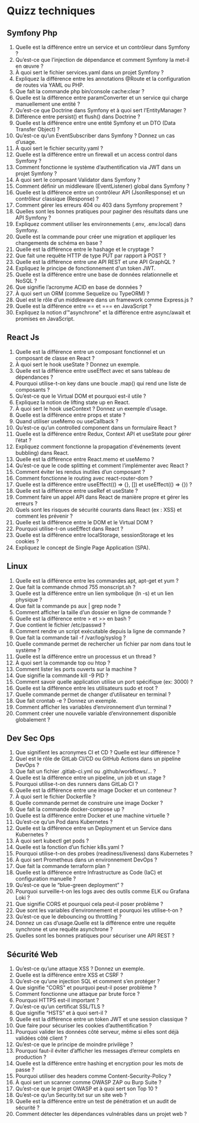 # Quizz techniques

Symfony Php
-----------
1. Quelle est la différence entre un service et un contrôleur dans Symfony ?
2. Qu’est-ce que l’injection de dépendance et comment Symfony la met-il en œuvre ?
3. À quoi sert le fichier services.yaml dans un projet Symfony ?
4. Expliquez la différence entre les annotations @Route et la configuration de routes via YAML ou PHP.
5. Que fait la commande php bin/console cache:clear ?
6. Quelle est la différence entre paramConverter et un service qui charge manuellement une entité ?
7. Qu’est-ce que Doctrine dans Symfony et à quoi sert l’EntityManager ?
8. Différence entre persist() et flush() dans Doctrine ?
9. Quelle est la différence entre une entité Symfony et un DTO (Data Transfer Object) ?
10. Qu’est-ce qu’un EventSubscriber dans Symfony ? Donnez un cas d’usage.
11. À quoi sert le fichier security.yaml ?
12. Quelle est la différence entre un firewall et un access control dans Symfony ?
13. Comment fonctionne le système d’authentification via JWT dans un projet Symfony ?
14. À quoi sert le composant Validator dans Symfony ?
15. Comment définir un middleware (EventListener) global dans Symfony ?
16. Quelle est la différence entre un contrôleur API (JsonResponse) et un contrôleur classique (Response) ?
17. Comment gérer les erreurs 404 ou 403 dans Symfony proprement ?
18. Quelles sont les bonnes pratiques pour paginer des résultats dans une API Symfony ?
19. Expliquez comment utiliser les environnements (.env, .env.local) dans Symfony.
20. Quelle est la commande pour créer une migration et appliquer les changements de schéma en base ?
21. Quelle est la différence entre le hashage et le cryptage ?
22. Que fait une requête HTTP de type PUT par rapport à POST ?
23. Quelle est la différence entre une API REST et une API GraphQL ?
24. Expliquez le principe de fonctionnement d'un token JWT.
25. Quelle est la différence entre une base de données relationnelle et NoSQL ?
26. Que signifie l’acronyme ACID en base de données ?
27. À quoi sert un ORM (comme Sequelize ou TypeORM) ?
28. Quel est le rôle d’un middleware dans un framework comme Express.js ?
29. Quelle est la différence entre == et === en JavaScript ?
30. Expliquez la notion d’"asynchrone" et la différence entre async/await et promises en JavaScript.

React Js
--------
1. Quelle est la différence entre un composant fonctionnel et un composant de classe en React ?
2. À quoi sert le hook useState ? Donnez un exemple.
3. Quelle est la différence entre useEffect avec et sans tableau de dépendances ?
4. Pourquoi utilise-t-on key dans une boucle .map() qui rend une liste de composants ?
5. Qu’est-ce que le Virtual DOM et pourquoi est-il utile ?
6. Expliquez la notion de lifting state up en React.
7. À quoi sert le hook useContext ? Donnez un exemple d’usage.
8. Quelle est la différence entre props et state ?
9. Quand utiliser useMemo ou useCallback ?
10. Qu’est-ce qu’un controlled component dans un formulaire React ?
11. Quelle est la différence entre Redux, Context API et useState pour gérer l’état ?
12. Expliquez comment fonctionne la propagation d'événements (event bubbling) dans React.
13. Quelle est la différence entre React.memo et useMemo ?
14. Qu’est-ce que le code splitting et comment l’implémenter avec React ?
15. Comment éviter les rendus inutiles d’un composant ?
16. Comment fonctionne le routing avec react-router-dom ?
17. Quelle est la différence entre useEffect(() => {}, []) et useEffect(() => {}) ?
18. Quelle est la différence entre useRef et useState ?
19. Comment faire un appel API dans React de manière propre et gérer les erreurs ?
20. Quels sont les risques de sécurité courants dans React (ex : XSS) et comment les prévenir ?
21. Quelle est la différence entre le DOM et le Virtual DOM ?
22. Pourquoi utilise-t-on useEffect dans React ?
23. Quelle est la différence entre localStorage, sessionStorage et les cookies ?
24. Expliquez le concept de Single Page Application (SPA).

Linux
-----
1. Quelle est la différence entre les commandes apt, apt-get et yum ?
2. Que fait la commande chmod 755 monscript.sh ?
3. Quelle est la différence entre un lien symbolique (ln -s) et un lien physique ?
4. Que fait la commande ps aux | grep node ?
5. Comment afficher la taille d’un dossier en ligne de commande ?
6. Quelle est la différence entre > et >> en bash ?
7. Que contient le fichier /etc/passwd ?
8. Comment rendre un script exécutable depuis la ligne de commande ?
9. Que fait la commande tail -f /var/log/syslog ?
10. Quelle commande permet de rechercher un fichier par nom dans tout le système ?
11. Quelle est la différence entre un processus et un thread ?
12. À quoi sert la commande top ou htop ?
13. Comment lister les ports ouverts sur la machine ?
14. Que signifie la commande kill -9 PID ?
15. Comment savoir quelle application utilise un port spécifique (ex: 3000) ?
16. Quelle est la différence entre les utilisateurs sudo et root ?
17. Quelle commande permet de changer d’utilisateur en terminal ?
18. Que fait crontab -e ? Donnez un exemple.
19. Comment afficher les variables d’environnement d’un terminal ?
20. Comment créer une nouvelle variable d’environnement disponible globalement ?

Dev Sec Ops
-----------
1. Que signifient les acronymes CI et CD ? Quelle est leur différence ?
2. Quel est le rôle de GitLab CI/CD ou GitHub Actions dans un pipeline DevOps ?
3. Que fait un fichier .gitlab-ci.yml ou .github/workflows/... ?
4. Quelle est la différence entre un pipeline, un job et un stage ?
5. Pourquoi utilise-t-on des runners dans GitLab CI ?
6. Quelle est la différence entre une image Docker et un conteneur ?
7. À quoi sert le fichier Dockerfile ?
8. Quelle commande permet de construire une image Docker ?
9. Que fait la commande docker-compose up ?
10. Quelle est la différence entre Docker et une machine virtuelle ?
11. Qu’est-ce qu’un Pod dans Kubernetes ?
12. Quelle est la différence entre un Deployment et un Service dans Kubernetes ?
13. À quoi sert kubectl get pods ?
14. Quelle est la fonction d’un fichier k8s.yaml ?
15. Pourquoi utilise-t-on des probes (readiness/liveness) dans Kubernetes ?
16. À quoi sert Prometheus dans un environnement DevOps ?
17. Que fait la commande terraform plan ?
18. Quelle est la différence entre Infrastructure as Code (IaC) et configuration manuelle ?
19. Qu’est-ce que le “blue-green deployment” ?
20. Pourquoi surveille-t-on les logs avec des outils comme ELK ou Grafana Loki ?
21. Que signifie CORS et pourquoi cela peut-il poser problème ?
22. Que sont les variables d’environnement et pourquoi les utilise-t-on ?
23. Qu’est-ce que le debouncing ou throttling ?
24. Donnez un cas d’usage.Quelle est la différence entre une requête synchrone et une requête asynchrone ?
25. Quelles sont les bonnes pratiques pour sécuriser une API REST ?

Sécurité Web 
------------
1. Qu’est-ce qu’une attaque XSS ? Donnez un exemple.
2. Quelle est la différence entre XSS et CSRF ?
3. Qu’est-ce qu’une injection SQL et comment s’en protéger ?
4. Que signifie "CORS" et pourquoi peut-il poser problème ?
5. Comment fonctionne une attaque par brute force ?
6. Pourquoi HTTPS est-il important ?
7. Qu’est-ce qu’un certificat SSL/TLS ?
8. Que signifie “HSTS” et à quoi sert-il ?
9. Quelle est la différence entre un token JWT et une session classique ?
10. Que faire pour sécuriser les cookies d’authentification ?
11. Pourquoi valider les données côté serveur, même si elles sont déjà validées côté client ?
12. Qu’est-ce que le principe de moindre privilège ?
13. Pourquoi faut-il éviter d’afficher les messages d’erreur complets en production ?
14. Quelle est la différence entre hashing et encryption pour les mots de passe ?
15. Pourquoi utiliser des headers comme Content-Security-Policy ?
16. À quoi sert un scanner comme OWASP ZAP ou Burp Suite ?
17. Qu’est-ce que le projet OWASP et à quoi sert son Top 10 ?
18. Qu’est-ce qu’un Security.txt sur un site web ?
19. Quelle est la différence entre un test de pénétration et un audit de sécurité ?
20. Comment détecter les dépendances vulnérables dans un projet web ?
